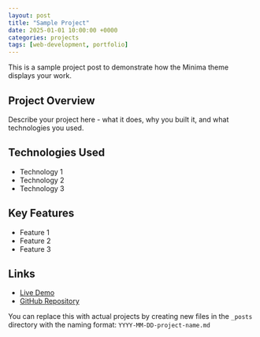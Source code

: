```yaml
---
layout: post
title: "Sample Project"
date: 2025-01-01 10:00:00 +0000
categories: projects
tags: [web-development, portfolio]
---
```


This is a sample project post to demonstrate how the Minima theme displays your work.

## Project Overview

Describe your project here - what it does, why you built it, and what technologies you used.

## Technologies Used

- Technology 1
- Technology 2
- Technology 3

## Key Features

- Feature 1
- Feature 2
- Feature 3

## Links

- [Live Demo](#)
- [GitHub Repository](#)

You can replace this with actual projects by creating new files in the `_posts` directory with the naming format: `YYYY-MM-DD-project-name.md`